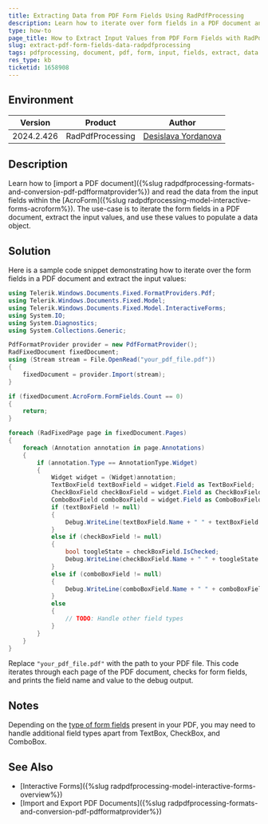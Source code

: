 ```yaml
---
title: Extracting Data from PDF Form Fields Using RadPdfProcessing
description: Learn how to iterate over form fields in a PDF document and extract input values using RadPdfProcessing.
type: how-to
page_title: How to Extract Input Values from PDF Form Fields with RadPdfProcessing
slug: extract-pdf-form-fields-data-radpdfprocessing
tags: pdfprocessing, document, pdf, form, input, fields, extract, data
res_type: kb
ticketid: 1658908
---
```


## Environment

| Version | Product | Author | 
| --- | --- | ---- | 
| 2024.2.426| RadPdfProcessing |[Desislava Yordanova](https://www.telerik.com/blogs/author/desislava-yordanova)| 

## Description

Learn how to [import a PDF document]({%slug radpdfprocessing-formats-and-conversion-pdf-pdfformatprovider%}) and read the data from the input fields within the [AcroForm]({%slug radpdfprocessing-model-interactive-forms-acroform%}). The use-case is to iterate the form fields in a PDF document, extract the input values, and use these values to populate a data object.  

## Solution

Here is a sample code snippet demonstrating how to iterate over the form fields in a PDF document and extract the input values:

```csharp
using Telerik.Windows.Documents.Fixed.FormatProviders.Pdf;
using Telerik.Windows.Documents.Fixed.Model;
using Telerik.Windows.Documents.Fixed.Model.InteractiveForms;
using System.IO;
using System.Diagnostics;
using System.Collections.Generic;

PdfFormatProvider provider = new PdfFormatProvider();
RadFixedDocument fixedDocument;
using (Stream stream = File.OpenRead("your_pdf_file.pdf"))
{
    fixedDocument = provider.Import(stream);
}

if (fixedDocument.AcroForm.FormFields.Count == 0)
{
    return;
}

foreach (RadFixedPage page in fixedDocument.Pages)
{
    foreach (Annotation annotation in page.Annotations)
    {
        if (annotation.Type == AnnotationType.Widget)
        {
            Widget widget = (Widget)annotation;
            TextBoxField textBoxField = widget.Field as TextBoxField;
            CheckBoxField checkBoxField = widget.Field as CheckBoxField;
            ComboBoxField comboBoxField = widget.Field as ComboBoxField;
            if (textBoxField != null)
            {
                Debug.WriteLine(textBoxField.Name + " " + textBoxField.Value);
            }
            else if (checkBoxField != null)
            {
                bool toogleState = checkBoxField.IsChecked;
                Debug.WriteLine(checkBoxField.Name + " " + toogleState.ToString());
            }
            else if (comboBoxField != null)
            {
                Debug.WriteLine(comboBoxField.Name + " " + comboBoxField.Value);
            }
            else
            { 
                // TODO: Handle other field types
            }
        }
    }
}
```

Replace `"your_pdf_file.pdf"` with the path to your PDF file. This code iterates through each page of the PDF document, checks for form fields, and prints the field name and value to the debug output.

## Notes

Depending on the [type of form fields](https://docs.telerik.com/devtools/document-processing/libraries/radpdfprocessing/model/interactive-forms/form-fields/formfields#formfield-types) present in your PDF, you may need to handle additional field types apart from TextBox, CheckBox, and ComboBox.

## See Also

- [Interactive Forms]({%slug radpdfprocessing-model-interactive-forms-overview%})
- [Import and Export PDF Documents]({%slug radpdfprocessing-formats-and-conversion-pdf-pdfformatprovider%})
